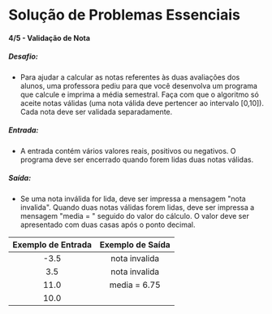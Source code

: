 # Solução de Problemas Essenciais

#### 4/5 - Validação de Nota

##### Desafio:
- Para ajudar a calcular as notas referentes às duas avaliações dos alunos, uma professora pediu para que você desenvolva um programa que calcule e imprima a média semestral. Faça com que o algoritmo só aceite notas válidas (uma nota válida deve pertencer ao intervalo [0,10]). Cada nota deve ser validada separadamente.

##### Entrada:
- A entrada contém vários valores reais, positivos ou negativos. O programa deve ser encerrado quando forem lidas duas notas válidas.

##### Saída:
- Se uma nota inválida  for lida, deve ser impressa a mensagem "nota invalida".
Quando duas notas válidas forem lidas, deve ser impressa a mensagem "media = " seguido do valor do cálculo. O valor deve ser apresentado com duas casas após o ponto decimal.

| Exemplo de Entrada | Exemplo de Saída | 
|:------------------:|:----------------:| 
|        -3.5        |  nota invalida   |
|         3.5        |  nota invalida   |
|         11.0       |  media = 6.75    |
|         10.0       |                  |
